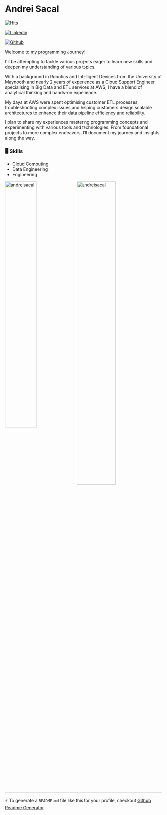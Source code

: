 # Andrei Sacal

[![Hits](https://hits.seeyoufarm.com/api/count/incr/badge.svg?url=https%3A%2F%2Fgithub.com%2Fandreisacal%2Fandreisacal&count_bg=%2379C83D&title_bg=%23555555&icon=&icon_color=%23E7E7E7&title=Profile+Views&edge_flat=false)](https://hits.seeyoufarm.com)

[![Linkedin](https://img.shields.io/badge/-LinkedIn-blue?style=flat&logo=Linkedin&logoColor=white)](https://www.linkedin.com/in/andrei-sacal/)



[![Github](https://img.shields.io/github/followers/andreisacal?label=Follow&style=social)](https://github.com/andreisacal)

Welcome to my programming Journey!

I'll be attempting to tackle various projects eager to learn new skills and deepen my understanding of various topics.

With a background in Robotics and Intelligent Devices from the University of Maynooth and nearly 2 years of experience as a Cloud Support Engineer specialising in Big Data and ETL services at AWS, I have a blend of analytical thinking and hands-on experience.

My days at AWS were spent optimising customer ETL processes, troubleshooting complex issues and helping customers design scalable architectures to enhance their data pipeline efficiency and reliability.

I plan to share my experiences mastering programming concepts and experimenting with various tools and technologies. From foundational projects to more complex endeavors, I'll document my journey and insights along the way.

### 🖥 Skills

- Cloud Computing
- Data Engineering
- Engineering

<div>
  <img width="45%" align="left" src="https://github-readme-stats.vercel.app/api/top-langs?username=andreisacal&show_icons=true&locale=en&layout=compact" alt="andreisacal" />
  <img width="50%"  src="https://github-readme-streak-stats.herokuapp.com/?user=andreisacal&" alt="andreisacal" />
</div>


---
:zap: To generate a `README.md` file like this for your profile, checkout [Github Readme Generator](https://hejazizo-github-profile-readme-srcstreamlit-app-i6skm7.streamlit.app/).
